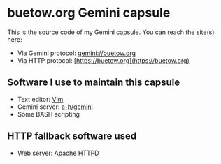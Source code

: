 buetow.org Gemini capsule
=========================

This is the source code of my Gemini capsule. You can reach the site(s) here:

* Via Gemini protocol: [gemini://buetow.org](gemini://buetow.org)
* Via HTTP protocol: [https://buetow.org](https://buetow.org)

## Software I use to maintain this capsule

* Text editor: [Vim](https://www.vim.org)
* Gemini server: [a-h/gemini](https://github.com/a-h/gemini)
* Some BASH scripting

## HTTP fallback software used

* Web server: [Apache HTTPD](https://httpd.apache.org)
